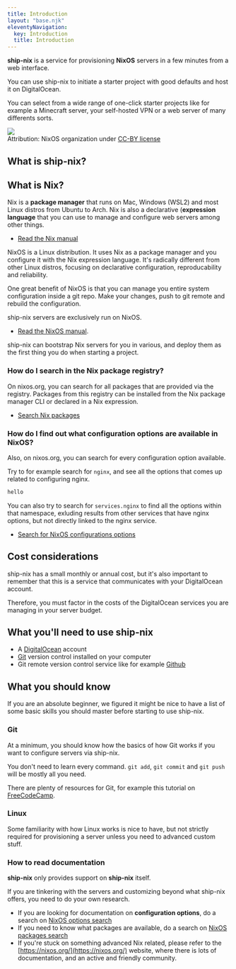 ```yaml
---
title: Introduction
layout: "base.njk"
eleventyNavigation:
  key: Introduction
  title: Introduction
---
```


**ship-nix** is a service for provisioning **NixOS** servers in a few minutes from a web interface.

You can use ship-nix to initiate a starter project with good defaults and host it on DigitalOcean.

You can select from a wide range of one-click starter projects like for example a Minecraft server, your self-hosted VPN or a web server of many differents sorts.

<div style={{paddingY: '2rem'}}>
    <img src="/img/nix-snowflake.svg" style={{maxWidth: "100px"}} />
    <div style={{fontSize: "0.8rem"}}>Attribution: NixOS organization under <a href="https://github.com/NixOS/nixos-artwork/tree/master/logo">CC-BY license</a></div>
</div>

## What is ship-nix?

## What is Nix?

Nix is a **package manager** that runs on Mac, Windows (WSL2) and most Linux distros from Ubuntu to Arch. Nix is also a declarative (**expression language** that you can use to manage and configure web servers among other things.

- [Read the Nix manual](https://nixos.org/manual/nix/stable/)

NixOS is a Linux distribution. It uses Nix as a package manager and you configure it with the Nix expression language. It's radically different from other Linux distros, focusing on declarative configuration, reproducability and reliability.

One great benefit of NixOS is that you can manage you entire system configuration inside a git repo. Make your changes, push to git remote and rebuild the configuration.

ship-nix servers are exclusively run on NixOS.

- [Read the NixOS manual](https://nixos.org/manual/nixos/stable/).

ship-nix can bootstrap Nix servers for you in various, and deploy them as the first thing you do when starting a project.

### How do I search in the Nix package registry?

On nixos.org, you can search for all packages that are provided via the registry. Packages from this registry can be installed from the Nix package manager CLI or declared in a Nix expression.

- [Search Nix packages](https://search.nixos.org/packages)

### How do I find out what configuration options are available in NixOS?

Also, on nixos.org, you can search for every configuration option available.

Try to for example search for `nginx`, and see all the options that comes up related to configuring nginx.

```bash
hello
```

You can also try to search for `services.nginx` to find all the options within that namespace, exluding results from other services that have nginx options, but not directly linked to the nginx service.

- [Search for NixOS configurations options](https://search.nixos.org/options?)

## Cost considerations

ship-nix has a small monthly or annual cost, but it's also important to remember that this is a service that communicates with your DigitalOcean account.

Therefore, you must factor in the costs of the DigitalOcean services you are managing in your server budget.

## What you'll need to use ship-nix

- A [DigitalOcean](https://m.do.co/c/d475371ec0e6) account
- [Git](https://git-scm.com/) version control installed on your computer
- Git remote version control service like for example [Github](https://github.com)

## What you should know

If you are an absolute beginner, we figured it might be nice to have a list of some basic skills you should master before starting to use ship-nix.

### Git

At a minimum, you should know how the basics of how Git works if you want to configure servers via ship-nix.

You don't need to learn every command. `git add`, `git commit` and `git push` will be mostly all you need.

There are plenty of resources for Git, for example this tutorial on [FreeCodeCamp](https://www.freecodecamp.org/news/learn-the-basics-of-git-in-under-10-minutes-da548267cc91/).

### Linux

Some familiarity with how Linux works is nice to have, but not strictly required for provisioning a server unless you need to advanced custom stuff.

### How to read documentation

**ship-nix** only provides support on **ship-nix** itself.

If you are tinkering with the servers and customizing beyond what ship-nix offers, you need to do your own research.

- If you are looking for documentation on **configuration options**, do a search on [NixOS options search](https://search.nixos.org/options?)
- If you need to know what packages are available, do a search on [NixOS packages search](https://search.nixos.org/packages?)
- If you're stuck on something advanced Nix related, please refer to the [https://nixos.org/](https://nixos.org/) website, where there is lots of documentation, and an active and friendly community.
